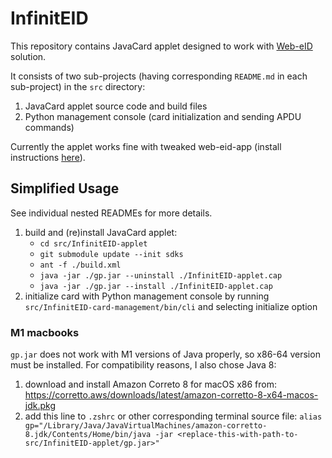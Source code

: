 # InfinitEID

This repository contains JavaCard applet designed to work with [Web-eID](https://web-eid.eu/) solution.

It consists of two sub-projects (having corresponding `README.md` in each sub-project) in the `src` directory:

1) JavaCard applet source code and build files
2) Python management console (card initialization and sending APDU commands)

Currently the applet works fine with tweaked web-eid-app (install instructions [here](https://github.com/Muzosh/libelectronic-id/tree/feature-InfinitEID)).

## Simplified Usage

See individual nested READMEs for more details.

1. build and (re)install JavaCard applet:
   * `cd src/InfinitEID-applet`
   * `git submodule update --init sdks`
   * `ant -f ./build.xml`
   * `java -jar ./gp.jar --uninstall ./InfinitEID-applet.cap`
   * `java -jar ./gp.jar --install ./InfinitEID-applet.cap`
2. initialize card with Python management console by running `src/InfinitEID-card-management/bin/cli` and selecting initialize option

### M1 macbooks

`gp.jar` does not work with M1 versions of Java properly, so x86-64 version must be installed. For compatibility reasons, I also chose Java 8:

1. download and install Amazon Correto 8 for macOS x86 from: <https://corretto.aws/downloads/latest/amazon-corretto-8-x64-macos-jdk.pkg>
1. add this line to `.zshrc` or other corresponding terminal source file: `alias gp="/Library/Java/JavaVirtualMachines/amazon-corretto-8.jdk/Contents/Home/bin/java -jar <replace-this-with-path-to-src/InfinitEID-applet/gp.jar>"`
